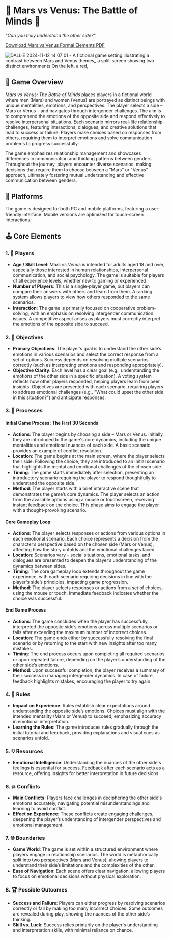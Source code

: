 # 🌌 Mars vs Venus: The Battle of Minds 🌌

*"Can you truly understand the other side?"*

[Download Mars vs Venus Formal Elements PDF](./MarsVSVenus_FormEL.pdf)

![DALL·E 2024-11-12 14 07 01 - A fictional game setting illustrating a contrast between Mars and Venus themes_ a split-screen showing two distinct environments  On the left, a red, ](https://github.com/user-attachments/assets/bd9a96f4-d7f8-4b43-bb02-c67b0bdb69a8)

## 🧠 Game Overview
*Mars vs Venus: The Battle of Minds* places players in a fictional world where men (Mars) and women (Venus) are portrayed as distinct beings with unique mentalities, emotions, and perspectives. The player selects a side – Mars or Venus – and navigates through intergender challenges. The aim is to comprehend the emotions of the opposite side and respond effectively to resolve interpersonal situations. Each scenario mirrors real-life relationship challenges, featuring interactions, dialogues, and creative solutions that lead to success or failure. Players make choices based on responses from others, requiring them to interpret emotions and solve communication problems to progress successfully.

The game emphasizes relationship management and showcases differences in communication and thinking patterns between genders. Throughout the journey, players encounter diverse scenarios, making decisions that require them to choose between a "Mars" or "Venus" approach, ultimately fostering mutual understanding and effective communication between genders.

## 📱 Platforms
The game is designed for both PC and mobile platforms, featuring a user-friendly interface. Mobile versions are optimized for touch-screen interactions.

## 🕹️ Core Elements

### 1. 👥 Players
- **Age / Skill Level**: *Mars vs Venus* is intended for adults aged 18 and over, especially those interested in human relationships, interpersonal communication, and social psychology. The game is suitable for players of all experience levels, whether new to gaming or experienced.
- **Number of Players**: This is a single-player game, but players can compare their answers with others and learn from them. A ranking system allows players to view how others responded to the same scenarios.
- **Interaction**: The game is primarily focused on cooperative problem-solving, with an emphasis on resolving intergender communication issues. A competitive aspect arises as players must correctly interpret the emotions of the opposite side to succeed.

### 2. 🎯 Objectives
- **Primary Objectives**: The player’s goal is to understand the other side’s emotions in various scenarios and select the correct response from a set of options. Success depends on resolving multiple scenarios correctly (such as interpreting emotions and responding appropriately).
- **Objective Clarity**: Each level has a clear goal (e.g., understanding the emotions of the other side in a specific situation). A voting system reflects how other players responded, helping players learn from peer insights. Objectives are presented with each scenario, requiring players to address emotional challenges (e.g., "What could upset the other side in this situation?") and anticipate responses.

### 3. 🔄 Processes
#### Initial Game Process: The First 30 Seconds
- **Actions**: The player begins by choosing a side – Mars or Venus. Initially, they are introduced to the game's core dynamics, including the unique mentalities and emotional nuances of each side. A basic scenario provides an example of conflict resolution.
- **Location**: The game begins at the main screen, where the player selects their side. Following the choice, they are introduced to an initial scenario that highlights the mental and emotional challenges of the chosen side.
- **Timing**: The game starts immediately after selection, presenting an introductory scenario requiring the player to respond thoughtfully to understand the opposite side.
- **Method**: The player starts with a brief interactive scene that demonstrates the game’s core dynamics. The player selects an action from the available options using a mouse or touchscreen, receiving instant feedback on the choice. This phase aims to engage the player with a thought-provoking scenario.
  
#### Core Gameplay Loop
- **Actions**: The player selects responses or actions from various options in each emotional scenario. Each choice represents a decision from the character’s perspective based on the chosen side (Mars or Venus), affecting how the story unfolds and the emotional challenges faced.
- **Location**: Scenarios vary – social situations, emotional tasks, and dialogues are presented to deepen the player’s understanding of the dynamics between sides.
- **Timing**: The core gameplay loop extends throughout the game experience, with each scenario requiring decisions in line with the player's side’s principles, impacting game progression.
- **Method**: The player selects responses or actions from a set of choices, using the mouse or touch. Immediate feedback indicates whether the choice was successful.
  
#### End Game Process
- **Actions**: The game concludes when the player has successfully interpreted the opposite side’s emotions across multiple scenarios or fails after exceeding the maximum number of incorrect choices.
- **Location**: The game ends either by successfully resolving the final scenario or by returning to the start with new insights after too many mistakes.
- **Timing**: The end process occurs upon completing all required scenarios or upon repeated failure, depending on the player’s understanding of the other side’s emotions.
- **Method**: Upon successful completion, the player receives a summary of their success in managing intergender dynamics. In case of failure, feedback highlights mistakes, encouraging the player to try again.

### 4. 📜 Rules
- **Impact on Experience**: Rules establish clear expectations around understanding the opposite side’s emotions. Choices must align with the intended mentality (Mars or Venus) to succeed, emphasizing accuracy in emotional interpretation.
- **Learning the Rules**: The game introduces rules gradually through the initial tutorial and feedback, providing explanations and visual cues as scenarios unfold.

### 5. 💡 Resources
- **Emotional Intelligence**: Understanding the nuances of the other side's feelings is essential for success. Feedback after each scenario acts as a resource, offering insights for better interpretation in future decisions.

### 6. 💥 Conflicts
- **Main Conflicts**: Players face challenges in deciphering the other side's emotions accurately, navigating potential misunderstandings and learning to avoid conflict.
- **Effect on Experience**: These conflicts create engaging challenges, deepening the player’s understanding of intergender perspectives and emotional management.

### 7. 🌐 Boundaries
- **Game World**: The game is set within a structured environment where players engage in relationship scenarios. The world is metaphorically split into two perspectives (Mars and Venus), allowing players to understand their side’s limitations and the complexities of the other.
- **Ease of Navigation**: Each scene offers clear navigation, allowing players to focus on emotional decisions without physical exploration.

### 8. 🏆 Possible Outcomes
- **Success and Failure**: Players can either progress by resolving scenarios correctly or fail by making too many incorrect choices. Some outcomes are revealed during play, showing the nuances of the other side’s thinking.
- **Skill vs. Luck**: Success relies primarily on the player's understanding and interpretation skills, with minimal reliance on chance.
